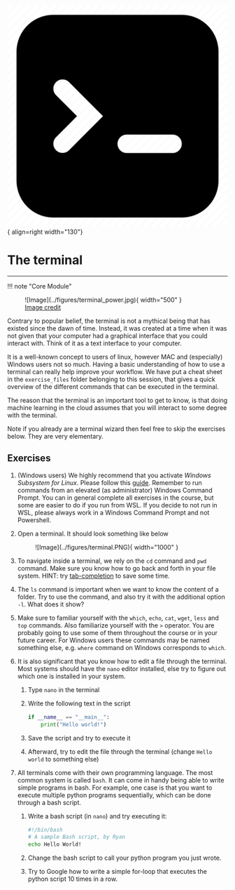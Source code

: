 ![Logo](../figures/icons/terminal.png){ align=right width="130"}

# The terminal

---

!!! note "Core Module"

<figure markdown>
  ![Image](../figures/terminal_power.jpg){ width="500" }
  <figcaption> <a href="https://twitter.com/rorypreddy/status/1257336536477171712"> Image credit </a> </figcaption>
</figure>

Contrary to popular belief, the terminal is not a mythical being that has existed since the dawn of time.
Instead, it was created at a time when it was not given that your computer had a graphical interface that
you could interact with. Think of it as a text interface to your computer.

It is a well-known concept to users of linux, however MAC and (especially) Windows users not so much. Having a basic
understanding of how to use a terminal can really help improve your workflow. We have put a cheat sheet in the
`exercise_files` folder belonging to this session, that gives a quick overview of the different commands that can be
executed in the terminal.

The reason that the terminal is an important tool to get to know, is that doing machine learning in the cloud assumes
that you will interact to some degree with the terminal.

Note if you already are a terminal wizard then feel free to skip the exercises below. They are very elementary.

## Exercises

1. (Windows users) We highly recommend that you activate *Windows Subsystem for Linux*. Please follow this
    [guide](https://docs.microsoft.com/en-us/windows/wsl/install-win10). Remember to run commands from an elevated
    (as administrator) Windows Command Prompt. You can in general complete all exercises in the course, but some are
    easier to do if you run from WSL. If you decide to not run in WSL, please always work in a Windows Command Prompt and
    not Powershell.

2. Open a terminal. It should look something like below

    <figure markdown>
    ![Image](../figures/terminal.PNG){ width="1000" }
    </figure>

3. To navigate inside a terminal, we rely on the `cd` command and `pwd` command. Make sure you know how to go back and
    forth in your file system. HINT: try [tab-completion](https://en.wikipedia.org/wiki/Command-line_completion) to
    save some time.

4. The `ls` command is important when we want to know the content of a folder. Try to use the command, and also try
    it with the additional option `-l`. What does it show?

5. Make sure to familiar yourself with the `which`, `echo`, `cat`, `wget`, `less` and `top` commands. Also familiarize
    yourself with the `>` operator. You are probably going to use some of them throughout the course or in your future
    career. For Windows users these commands may be named something else, e.g. `where` command on Windows corresponds
    to `which`.

6. It is also significant that you know how to edit a file through the terminal. Most systems should have the
    `nano` editor installed, else try to figure out which one is installed in your system.

    1. Type `nano` in the terminal

    2. Write the following text in the script

        ```python
        if __name__ == "__main__":
            print("Hello world!")
        ```

    3. Save the script and try to execute it

    4. Afterward, try to edit the file through the terminal (change `Hello world` to something else)

7. All terminals come with their own programming language. The most common system is called `bash`. It can come in handy
    being able to write simple programs in bash. For example, one case is that you want to execute multiple python
    programs sequentially, which can be done through a bash script.

    1. Write a bash script (in `nano`) and try executing it:

        ```bash
        #!/bin/bash
        # A sample Bash script, by Ryan
        echo Hello World!
        ```

    2. Change the bash script to call your python program you just wrote.

    3. Try to Google how to write a simple for-loop that executes the python script 10 times in a row.
